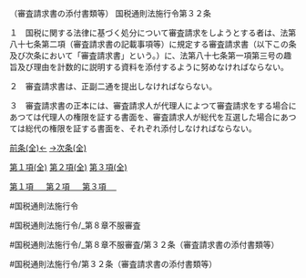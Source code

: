 （審査請求書の添付書類等）
国税通則法施行令第３２条

１　国税に関する法律に基づく処分について審査請求をしようとする者は、法第八十七条第二項（審査請求書の記載事項等）に規定する審査請求書（以下この条及び次条において「審査請求書」という。）に、法第八十七条第一項第三号の趣旨及び理由を計数的に説明する資料を添付するように努めなければならない。

２　審査請求書は、正副二通を提出しなければならない。

３　審査請求書の正本には、審査請求人が代理人によつて審査請求をする場合にあつては代理人の権限を証する書面を、審査請求人が総代を互選した場合にあつては総代の権限を証する書面を、それぞれ添付しなければならない。

[前条(全)←](国税通則法施行＿令＿第３１条の３_.md)    [→次条(全)](国税通則法施行＿令＿第３２条の２_.md)

[第１項(全)](国税通則法施行＿令＿第３２条第１項_.md)  [第２項(全)](国税通則法施行＿令＿第３２条第２項_.md)  [第３項(全)](国税通則法施行＿令＿第３２条第３項_.md)  

[第１項 　 ](国税通則法施行＿令＿第３２条第１項.md)  [第２項 　 ](国税通則法施行＿令＿第３２条第２項.md)  [第３項 　 ](国税通則法施行＿令＿第３２条第３項.md)  

#国税通則法施行令

#国税通則法施行令/_第８章不服審査

#国税通則法施行令/_第８章不服審査/第３２条（審査請求書の添付書類等）

#国税通則法施行令/第３２条（審査請求書の添付書類等）

